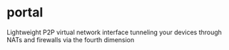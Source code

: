 # portal
Lightweight P2P virtual network interface tunneling your devices through NATs and firewalls via the fourth dimension
